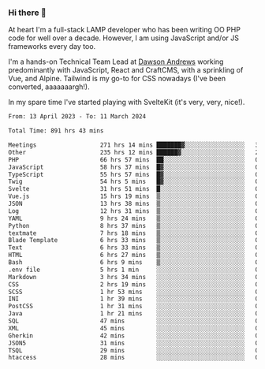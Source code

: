 ### Hi there 👋

<!--
**JamesNock/JamesNock** is a ✨ _special_ ✨ repository because its `README.md` (this file) appears on your GitHub profile.

Here are some ideas to get you started:

- 🔭 I’m currently working on ...
- 🌱 I’m currently learning ...
- 👯 I’m looking to collaborate on ...
- 🤔 I’m looking for help with ...
- 💬 Ask me about ...
- 📫 How to reach me: ...
- 😄 Pronouns: ...
- ⚡ Fun fact: ...
-->
At heart I'm a full-stack LAMP developer who has been writing OO PHP code for well over a decade. However, I am using JavaScript and/or JS frameworks every day too.

I'm a hands-on Technical Team Lead at [Dawson Andrews](https://www.dawsonandrews.com/) working predominantly with JavaScript, React and CraftCMS, with a sprinkling of Vue, and Alpine. Tailwind is my go-to for CSS nowadays (I've been converted, aaaaaaargh!).

In my spare time I've started playing with SvelteKit (it's very, very, nice!).

<!--START_SECTION:waka-->

```txt
From: 13 April 2023 - To: 11 March 2024

Total Time: 891 hrs 43 mins

Meetings                  271 hrs 14 mins ███████▓░░░░░░░░░░░░░░░░░   30.43 %
Other                     235 hrs 12 mins ██████▓░░░░░░░░░░░░░░░░░░   26.38 %
PHP                       66 hrs 57 mins  ██░░░░░░░░░░░░░░░░░░░░░░░   07.51 %
JavaScript                58 hrs 37 mins  █▓░░░░░░░░░░░░░░░░░░░░░░░   06.58 %
TypeScript                55 hrs 57 mins  █▓░░░░░░░░░░░░░░░░░░░░░░░   06.28 %
Twig                      54 hrs 5 mins   █▓░░░░░░░░░░░░░░░░░░░░░░░   06.07 %
Svelte                    31 hrs 51 mins  █░░░░░░░░░░░░░░░░░░░░░░░░   03.57 %
Vue.js                    15 hrs 19 mins  ▒░░░░░░░░░░░░░░░░░░░░░░░░   01.72 %
JSON                      13 hrs 38 mins  ▒░░░░░░░░░░░░░░░░░░░░░░░░   01.53 %
Log                       12 hrs 31 mins  ▒░░░░░░░░░░░░░░░░░░░░░░░░   01.41 %
YAML                      9 hrs 24 mins   ▒░░░░░░░░░░░░░░░░░░░░░░░░   01.06 %
Python                    8 hrs 37 mins   ▒░░░░░░░░░░░░░░░░░░░░░░░░   00.97 %
textmate                  7 hrs 18 mins   ▒░░░░░░░░░░░░░░░░░░░░░░░░   00.82 %
Blade Template            6 hrs 33 mins   ▒░░░░░░░░░░░░░░░░░░░░░░░░   00.74 %
Text                      6 hrs 33 mins   ▒░░░░░░░░░░░░░░░░░░░░░░░░   00.74 %
HTML                      6 hrs 27 mins   ▒░░░░░░░░░░░░░░░░░░░░░░░░   00.73 %
Bash                      6 hrs 9 mins    ▒░░░░░░░░░░░░░░░░░░░░░░░░   00.69 %
.env file                 5 hrs 1 min     ░░░░░░░░░░░░░░░░░░░░░░░░░   00.56 %
Markdown                  3 hrs 34 mins   ░░░░░░░░░░░░░░░░░░░░░░░░░   00.40 %
CSS                       2 hrs 19 mins   ░░░░░░░░░░░░░░░░░░░░░░░░░   00.26 %
SCSS                      1 hr 53 mins    ░░░░░░░░░░░░░░░░░░░░░░░░░   00.21 %
INI                       1 hr 39 mins    ░░░░░░░░░░░░░░░░░░░░░░░░░   00.19 %
PostCSS                   1 hr 31 mins    ░░░░░░░░░░░░░░░░░░░░░░░░░   00.17 %
Java                      1 hr 21 mins    ░░░░░░░░░░░░░░░░░░░░░░░░░   00.15 %
SQL                       47 mins         ░░░░░░░░░░░░░░░░░░░░░░░░░   00.09 %
XML                       45 mins         ░░░░░░░░░░░░░░░░░░░░░░░░░   00.08 %
Gherkin                   42 mins         ░░░░░░░░░░░░░░░░░░░░░░░░░   00.08 %
JSON5                     31 mins         ░░░░░░░░░░░░░░░░░░░░░░░░░   00.06 %
TSQL                      29 mins         ░░░░░░░░░░░░░░░░░░░░░░░░░   00.06 %
htaccess                  28 mins         ░░░░░░░░░░░░░░░░░░░░░░░░░   00.05 %
```

<!--END_SECTION:waka-->

